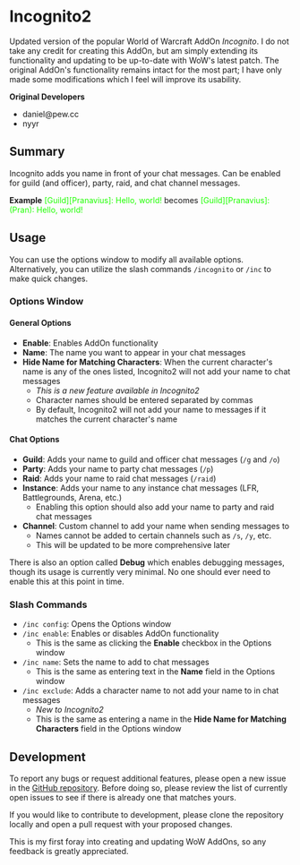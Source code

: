 
# Incognito2

Updated version of the popular World of Warcraft AddOn *Incognito*. I do not take any credit for creating this AddOn, but am simply extending its functionality and updating to be up-to-date with WoW's latest patch. The original AddOn's functionality remains intact for the most part; I have only made some modifications which I feel will improve its usability.

**Original Developers**
-  <!-- -->daniel@pew.cc
- nyyr

## Summary
Incognito adds you name in front of your chat messages. Can be enabled for guild (and officer), party, raid, and chat channel messages.

**Example**
<span  style="color:#1eff00">[Guild][Pranavius]: Hello, world!</span>
becomes
<span  style="color:#1eff00">[Guild][Pranavius]: (Pran): Hello, world!

## Usage
You can use the options window to modify all available options. Alternatively, you can utilize the slash commands `/incognito` or `/inc` to make quick changes.

### Options Window
#### General Options
- **Enable**: Enables AddOn functionality
- **Name**: The name you want to appear in your chat messages
- **Hide Name for Matching Characters**: When the current character's name is any of the ones listed, Incognito2 will not add your name to chat messages
  - *This is a new feature available in Incognito2*
  - Character names should be entered separated by commas
  - By default, Incognito2 will not add your name to messages if it matches the current character's name

#### Chat Options
- **Guild**: Adds your name to guild and officer chat messages (`/g` and `/o`)
- **Party**: Adds your name to party chat messages (`/p`)
- **Raid**: Adds your name to raid chat messages (`/raid`)
- **Instance**: Adds your name to any instance chat messages (LFR, Battlegrounds, Arena, etc.)
  - Enabling this option should also add your name to party and raid chat messages
- **Channel**: Custom channel to add your name when sending messages to
  - Names cannot be added to certain channels such as `/s`, `/y`, etc.
  - This will be updated to be more comprehensive later

There is also an option called **Debug** which enables debugging messages, though its usage is currently very minimal. No one should ever need to enable this at this point in time.

### Slash Commands
- `/inc config`: Opens the Options window
- `/inc enable`: Enables or disables AddOn functionality
  - This is the same as clicking the **Enable** checkbox in the Options window
- `/inc name`: Sets the name to add to chat messages
  - This is the same as entering text in the **Name** field in the Options window
- `/inc exclude`: Adds a character name to not add your name to in chat messages
  - *New to Incognito2*
  - This is the same as entering a name in the **Hide Name for Matching Characters** field in the Options window

## Development
To report any bugs or request additional features, please open a new issue in the [GitHub repository](https://github.com/pranavius/Incognito2/issues). Before doing so, please review the list of currently open issues to see if there is already one that matches yours.

If you would like to contribute to development, please clone the repository locally and open a pull request with your proposed changes.

This is my first foray into creating and updating WoW AddOns, so any feedback is greatly appreciated.
